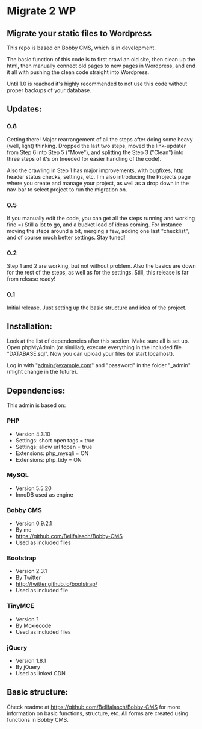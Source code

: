 Migrate 2 WP
================

Migrate your static files to Wordpress
------------------

This repo is based on Bobby CMS, which is in development.

The basic function of this code is to first crawl an old site, then clean up the html, then manually connect old pages to new pages in Wordpress, and end it all with pushing the clean code straight into Wordpress.

Until 1.0 is reached it's highly recommended to not use this code without proper backups of your database.


Updates:
----------------

### 0.8
Getting there! Major rearrangement of all the steps after doing some heavy (well, light) thinking. Dropped the last two steps, moved the link-updater from Step 6 into Step 5 ("Move"), and splitting the Step 3 ("Clean") into three steps of it's on (needed for easier handling of the code).

Also the crawling in Step 1 has major improvements, with bugfixes, http header status checks, settings, etc. I'm also introducing the Projects page where you create and manage your project, as well as a drop down in the nav-bar to select project to run the migration on.

### 0.5
If you manually edit the code, you can get all the steps running and working fine =) Still a lot to go, and a bucket load of ideas coming. For instance moving the steps around a bit, merging a few, adding one last "checklist", and of course much better settings. Stay tuned!

### 0.2
Step 1 and 2 are working, but not without problem. Also the basics are down for the rest of the steps, as well as for the settings. Still, this release is far from release ready!

### 0.1
Initial release. Just setting up the basic structure and idea of the project.


Installation:
----------------

Look at the list of dependencies after this section. Make sure all is set up. Open phpMyAdmin (or similiar), execute everything in the included file "DATABASE.sql". Now you can upload your files (or start localhost).

Log in with "admin@example.com" and "password" in the folder "_admin" (might change in the future).


Dependencies:
----------------

This admin is based on: 

### PHP
* Version 4.3.10
* Settings: short open tags = true
* Settings: allow url fopen = true
* Extensions: php_mysqli = ON
* Extensions: php_tidy = ON

### MySQL
* Version 5.5.20
* InnoDB used as engine

### Bobby CMS
* Version 0.9.2.1
* By me
* https://github.com/Bellfalasch/Bobby-CMS
* Used as included files

### Bootstrap
* Version 2.3.1
* By Twitter
* http://twitter.github.io/bootstrap/
* Used as included file

### TinyMCE
* Version ?
* By Moxiecode
* Used as included files

### jQuery
* Version 1.8.1
* By jQuery
* Used as linked CDN


Basic structure:
----------------

Check readme at https://github.com/Bellfalasch/Bobby-CMS for more information on basic functions, structure, etc. All forms are created using functions in Bobby CMS.
